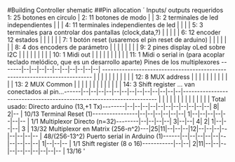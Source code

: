 ﻿#Building Controller shematic
##Pin allocation
´
Inputs/ outputs requeridos
                                1: 25 botones en circulo
                                  |  2: 11 botones de modo
                                  |  |  3: 2 terminales de led independientes
                                  |  |  |  4: 11 terminales independientes de led
                                  |  |  |  |  5: 3 terminales para controlar dos pantallas (clock,data,?)
                                  |  |  |  |  |  6: 12 encoder 12 estados
                                  |  |  |  |  |  |  7: 1 botón reset (usaremos el pin reset de arduino)
                                  |  |  |  |  |  |  |  8: 4 dos encoders de parámetro
                                  |  |  |  |  |  |  |  |  9: 2 pines display oLed sobre I2C
                                  |  |  |  |  |  |  |  |  |  10: 1 Midi out
                                  |  |  |  |  |  |  |  |  |  |  11: 1 Midi o serial in (para acoplar teclado melódico, que es un desarrollo aparte)
Pines de los multiplexores -------|--|--|--|--|--|--|--|--|--|--| --------------------------------------------------------------------------
                                  |  |  |  |  |  |  |  |  |  |  |  12: 8 MUX address
                                  |  |  |  |  |  |  |  |  |  |  |  |  13: 2 MUX Common
                                  |  |  |  |  |  |  |  |  |  |  |  |  |  14: 3 Shift register
... van conectados al pin...------|--|--|--|--|--|--|--|--|--|--|--|--|--|---------------------------------------------------------------------
                                  |  |  |  |  |  |  |  |  |  |  |  |  |  |    Total usado:
Directo arduino (13,+1 Tx)--------|--|--|--|--|--|--|--|--|--|--|--| 8| 2|--  | 10/13
Terminal Reset (1)----------------|--|--|--|--|--|--| 1|--|--|--|--|--|--|--  | 1/1
Multiplexor Directo (n=32)--------|--|--|--|--| 3|--|--| 4| 2| 1|--|--|--| 3  | 13/32
Multiplexor en Matrix (256-n^2)---|25|11|--|--|--|12|--|--|--|--|--|--|--|--  | 48/(256-13^2)
Puerto serial in Arduino (1)------|--|--|--|--|--|--|--|--|--|--| 1|--|--|--  | 1/1
Shift register (8 o 16)-----------|--|--| 2|11|--|--|--|--|--|--|--|--|--|--  | 13/16
'

